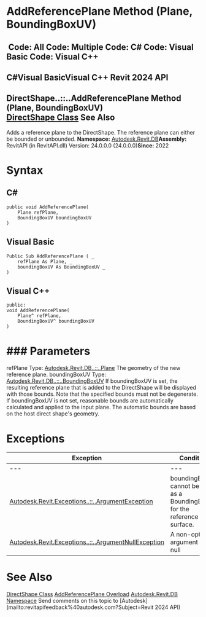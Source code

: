 # AddReferencePlane Method (Plane, BoundingBoxUV)

﻿
 Code: All Code: Multiple Code: C# Code: Visual Basic Code: Visual C++   
---  
C#Visual BasicVisual C++
Revit 2024 API  
---  
DirectShape..::..AddReferencePlane Method (Plane, BoundingBoxUV)  
[DirectShape Class](bfbd137b-c2c2-71bb-6f4a-992d0dcf6ea8.md "DirectShape Class") See Also  
---  
Adds a reference plane to the DirectShape. The reference plane can either be bounded or unbounded. 
**Namespace:** [Autodesk.Revit.DB](87546ba7-461b-c646-cbb1-2cb8f5bff8b2.md "Autodesk.Revit.DB Namespace")**Assembly:** RevitAPI (in RevitAPI.dll) Version: 24.0.0.0 (24.0.0.0)**Since:** 2022 
# Syntax
C#  
---  
```text
public void AddReferencePlane(
	Plane refPlane,
	BoundingBoxUV boundingBoxUV
)
```
  
Visual Basic  
---  
```text
Public Sub AddReferencePlane ( _
	refPlane As Plane, _
	boundingBoxUV As BoundingBoxUV _
)
```
  
Visual C++  
---  
```text
public:
void AddReferencePlane(
	Plane^ refPlane, 
	BoundingBoxUV^ boundingBoxUV
)
```
  
# ### Parameters
refPlane
    Type: [Autodesk.Revit.DB..::..Plane](6a6ee978-f114-558d-3c69-00d289aa855f.md "Plane Class") The geometry of the new reference plane. 
boundingBoxUV
    Type: [Autodesk.Revit.DB..::..BoundingBoxUV](e38a0145-4267-0b3f-0718-adb14e34c94e.md "BoundingBoxUV Class") If boundingBoxUV is set, the resulting reference plane that is added to the DirectShape will be displayed with those bounds. Note that the specified bounds must not be degenerate. If boundingBoxUV is not set, reasonable bounds are automatically calculated and applied to the input plane. The automatic bounds are based on the host direct shape's geometry. 
# Exceptions
| Exception | Condition |
| --- | --- |
| --- | --- |
| [Autodesk.Revit.Exceptions..::..ArgumentException](2e6e4206-97a8-dd4b-df5d-4269f4bb6088.md "ArgumentException Class") | boundingBoxUV cannot be used as a BoundingBoxUV for the reference plane surface. |
| [Autodesk.Revit.Exceptions..::..ArgumentNullException](631e1424-60f4-929b-4e52-dda9dcd26316.md "ArgumentNullException Class") | A non-optional argument was null |

# See Also
[DirectShape Class](bfbd137b-c2c2-71bb-6f4a-992d0dcf6ea8.md "DirectShape Class")
[AddReferencePlane Overload](f650779d-7f62-082d-28e5-d4e73e1b20ef.md "AddReferencePlane Method")
[Autodesk.Revit.DB Namespace](87546ba7-461b-c646-cbb1-2cb8f5bff8b2.md "Autodesk.Revit.DB Namespace")
Send comments on this topic to [Autodesk](mailto:revitapifeedback%40autodesk.com?Subject=Revit 2024 API)